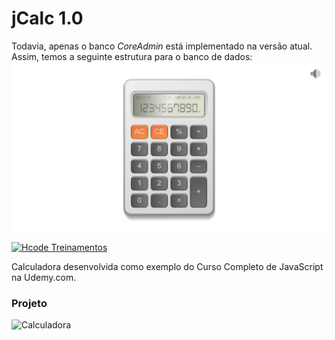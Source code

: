 # jCalc 1.0

 Todavia, apenas o banco *CoreAdmin* está implementado na versão atual. Assim, temos a seguinte estrutura para o banco de dados:
 ![Diagrama Relacional de 'PHMoney_CoreAdmin'](./assets/images/app-overview.jpg)

[![Hcode Treinamentos](https://www.hcode.com.br/res/img/hcode-200x100.png)](https://www.hcode.com.br)

Calculadora desenvolvida como exemplo do Curso Completo de JavaScript na Udemy.com.

### Projeto
![Calculadora](https://firebasestorage.googleapis.com/v0/b/hcode-com-br.appspot.com/o/calculadora-hcode.jpg?alt=media&token=5406aa3f-b965-401c-9b4e-654609c78b33)
